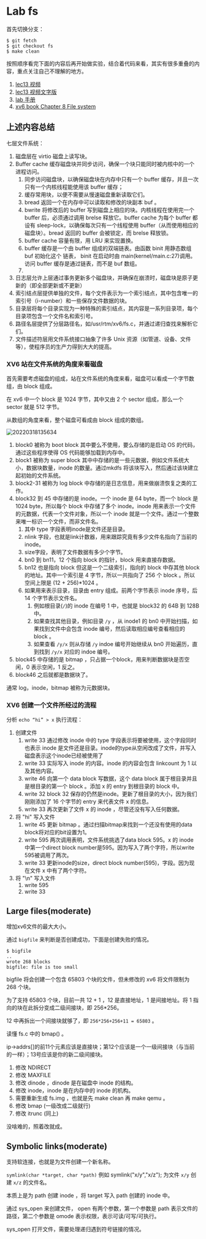 # Lab fs

首先切换分支：

    $ git fetch
    $ git checkout fs
    $ make clean

按照顺序看完下面的内容后再开始做实验，结合着代码来看，其实有很多重叠的内容，重点关注自己不理解的地方。

1. [lec13 视频](https://www.bilibili.com/video/BV19k4y1C7kA?p=13)
2. [lec13 视频文字版](https://mit-public-courses-cn-translatio.gitbook.io/mit6-s081/lec14-file-systems-frans) 
3. [lab 手册](http://xv6.dgs.zone/labs/requirements/lab9.html)
4. [xv6 book Chapter 8 File system](http://xv6.dgs.zone/tranlate_books/book-riscv-rev1/c8/s0.html) 

## 上述内容总结 

七层文件系统：

1. 磁盘层在 virtio 磁盘上读写块。
2. Buffer cache 缓存磁盘块并同步访问，确保一个块只能同时被内核中的一个进程访问。
   1. 同步访问磁盘块，以确保磁盘块在内存中只有一个 buffer 缓存，并且一次只有一个内核线程能使用该 buffer 缓存；
   2. 缓存常用块，以便不需要从慢速磁盘重新读取它们。
   3. bread 返回一个在内存中可以读取和修改的块副本 buf 。
   4. bwrite 将修改后的 buffer 写到磁盘上相应的块。内核线程在使用完一个 buffer 后，必须通过调用 brelse 释放它。buffer cache 为每个 buffer 都设有 sleep-lock，以确保每次只有一个线程使用 buffer（从而使用相应的磁盘块）。bread 返回的 buffer 会被锁定，而 brelse 释放锁。
   5. buffer cache 容量有限，用 LRU 来实现置换。
   6. buffer 缓存是一个由 buffer 组成的双端链表。由函数 binit 用静态数组 buf 初始化这个 链表， binit 在启动时由 main(kernel/main.c:27)调用。访问 buffer 缓存是通过链表，而不是 buf 数组。
   7. 
3. 日志层允许上层通过事务更新多个磁盘块，并确保在崩溃时，磁盘块是原子更新的（即全部更新或不更新）
4. 索引结点层提供单独的文件，每个文件表示为一个索引结点，其中包含唯一的索引号（i-number）和一些保存文件数据的块。
5. 目录层将每个目录实现为一种特殊的索引结点，其内容是一系列目录项，每个目录项包含一个文件名和索引号。
6. 路径名层提供了分层路径名，如/usr/rtm/xv6/fs.c，并通过递归查找来解析它们。
8. 文件描述符层用文件系统接口抽象了许多 Unix 资源（如管道、设备、文件等），使程序员的生产力得到大大的提高。

### XV6 站在文件系统的角度来看磁盘

首先需要考虑磁盘的组成，站在文件系统的角度来看，磁盘可以看成一个字节数组，由 block 组成。

在 xv6 中一个 block 是 1024 字节，其中又由 2 个 sector 组成，那么一个 sector 就是 512 字节。

从数组的角度来看，整个磁盘可看成由 block 组成的数组。 

![20220318135634](https://cdn.jsdelivr.net/gh/weijiew/pic/images/20220318135634.png)

1. block0 被称为 boot block 其中要么不使用，要么存储的是启动 OS 的代码，通过这些程序使得 OS 代码能够加载到内存中。
2. block1 被称为 super block 其中中存储的是一些元数据，例如文件系统大小，数据块数量，inode 的数量。通过mkdfs 将该块写入，然后通过该块建立起初始的文件系统。
3. block2-31 被称为 log block  中存储的是日志信息，用来做崩溃恢复之类的工作。
4. block32 到 45 中存储的是 inode。一个 inode 是 64 byte，而一个 block 是 1024 byte，所以每个 block 中存储了多个 inode。inode 用来表示一个文件的元数据，代表一个文件对象，所以一个 inode 就是一个文件。通过一个整数来唯一标识一个文件，而非文件名。
   1. 其中 type 字段表明inode是文件还是目录。
   2. nlink 字段，也就是link计数器，用来跟踪究竟有多少文件名指向了当前的inode。
   3. size字段，表明了文件数据有多少个字节。
   4. bn0 到 bn11，12 个指向 block 的指针，block 用来直接存数据。
   5. bn12 也是指向 block 但这是一个二级索引，指向的 block 中存其他 block 的地址。其中一个索引是 4 字节，所以一共指向了 256 个 block 。所以空间上限是 (12 + 256)*1024 。
   6. 如果用来表示目录，目录由 entry 组成。前两个字节表示 inode 序号，后 14 个字节表示文件名。
      1. 例如根目录(`/`)的 inode 在编号 1 中，也就是 block32 的 64B 到 128B 中。
      2. 如果查找其他目录，例如目录 `/y` ，从 inode1 的 bn0 中开始扫描，如果找到文件中会包含 inode 编号，然后读取相应编号查看相应的 block 。
      3. 如果查看 `/y/x` 则从存储 `/y` indoe 编号开始继续从 bn0 开始遍历，直到找到 `/y/x` 对应的 indoe 编号。
5. block45 中存储的是 bitmap ，只占据一个block，用来判断数据块是否空闲，0 表示空闲，1 反之。
6. block46 之后就都是数据块了。

通常 log，inode，bitmap 被称为元数据块。

### XV6 创建一个文件所经过的流程

分析 `echo “hi” > x` 执行流程：

1. 创建文件
   1. write 33 通过修改 inode 中的 type 字段表示将要被使用，这个字段同时也表示 inode 是文件还是目录。inode的type从空闲改成了文件，并写入磁盘表示这个inode已经被使用了
   2. write 33 实际写入 inode 的内容。inode 的内容会包含 linkcount 为 1 以及其他内容。
   3. write 46 向第一个 data block 写数据，这个 data block 属于根目录并且是根目录的第一个 block 。添加 x 的 entry 到根目录的 block 中。
   4. write 32 block 32 保存的仍然是inode。更新了根目录的大小，因为我们刚刚添加了 16 个字节的 entry 来代表文件 x 的信息。
   5. write 33 再次更新了文件 x 的 inode ，尽管还没有写入任何数据。
2. 将 "hi" 写入文件
   1. write 45 更新 bitmap 。通过扫描bitmap来找到一个还没有使用的data block将对应的bit设置为1。
   2. write 595 两次调用表明，文件系统挑选了data block 595。x 的 inode 中第一个direct block number是595。因为写入了两个字符，所以write 595被调用了两次。
   3. write 33 更新inode的size，direct block number(595)，字段。因为现在文件 x 中有了两个字符。
3. 将 "\n" 写入文件
   1. write 595
   2. write 33

## Large files(moderate)

增加xv6文件的最大大小。

通过 `bigfile` 来判断是否创建成功，下面是创建失败的情况。

    $ bigfile
    ..
    wrote 268 blocks
    bigfile: file is too small

bigfile 将会创建一个包含 65803 个块的文件，但未修改的 xv6 将文件限制为 268 个块。

为了支持 65803 个块，目前一共 12 + 1 ，12 是直接地址，1 是间接地址。将 1 指向的块在此拆分变成二级间接块，即 256*256。

12 中再拆出一个间接块就够了，即 `256*256+256+11 = 65803` 。

读懂 fs.c 中的 bmap() 。

ip->addrs[]的前11个元素应该是直接块；第12个应该是一个一级间接块（与当前的一样）；13号应该是你的新二级间接块。

1. 修改 NDIRECT
2. 修改 MAXFILE
3. 修改 dinode ，dinode 是在磁盘中 inode 的结构。
4. 修改 inode，inode 是在内存中的 inode 的机构。
5. 需要重新生成 fs.img ，也就是先 make clean 再 make qemu 。
6. 修改 bmap (一级改成二级就行)
7. 修改 itrunc (同上)

没啥难的，照着改就成。

## Symbolic links(moderate)

支持软连接，也就是为文件创建一个新名称。

`symlink(char *target, char *path)` 例如 symlink("x/y","x/z"); 为文件 `x/y` 创建 `x/z` 的文件名。

本质上是为 path 创建 inode ，将 target 写入 path 创建的 inode 中。

通过 sys_open 来创建文件， open 有两个参数，第一个参数是 path 表示文件的路径，第二个参数是 omode 表示权限，表示可读/可写/可执行。

sys_open 打开文件，需要处理递归遇到符号链接的情况。